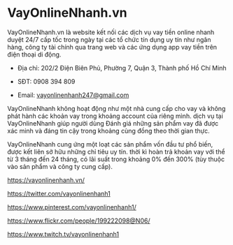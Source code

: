# VayOnlineNhanh.vn

VayOnlineNhanh.vn là website kết nối các dịch vụ vay tiền online nhanh duyệt 24/7 cấp tốc trong ngày tại các tổ chức tín dụng uy tín như ngân hàng, công ty tài chính qua trang web và các ứng dụng app vay tiền trên điện thoại di động.

- Địa chỉ: 202/2 Điện Biên Phủ, Phường 7, Quận 3, Thành phố Hồ Chí Minh

- SĐT: 0908 394 809

- Email: vayonlinenhanh247@gmail.com

VayOnlineNhanh không hoạt động như một nhà cung cấp cho vay và không phát hành các khoản vay trong khoảng account của riêng mình. dịch vụ tại VayOnlineNhanh giúp người dùng Đánh giá những sản phẩm vay đã được xác minh và đáng tin cậy trong khoảng cùng đồng theo thời gian thực.

VayOnlineNhanh cung ứng một loạt các sản phẩm vốn đầu tư phổ biến, được kết liên sở hữu những chỉ tiêu uy tín. thời kì hoàn trả khoản vay với thể từ 3 tháng đến 24 tháng, có lãi suất trong khoảng 0% đến 300% (tùy thuộc vào sản phẩm và công ty cung cấp).

https://vayonlinenhanh.vn/

https://twitter.com/vayonlinenhanh1

https://www.pinterest.com/vayonlinenhanh1/

https://www.flickr.com/people/199222098@N06/

https://www.twitch.tv/vayonlinenhanh1
